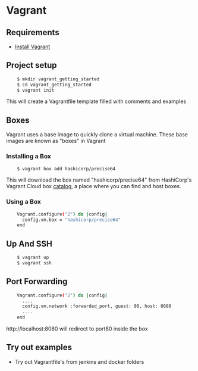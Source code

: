 # Vagrant

## Requirements
- [Install Vagrant](https://www.vagrantup.com/downloads.html)

## Project setup
```sh
    $ mkdir vagrant_getting_started
    $ cd vagrant_getting_started
    $ vagrant init
```
This will create a Vagrantfile template filled with comments and examples

## Boxes
Vagrant uses a base image to quickly clone a virtual machine. These base images are known as "boxes" in Vagrant

### Installing a Box

```sh
    $ vagrant box add hashicorp/precise64
```
This will download the box named "hashicorp/precise64" from HashiCorp's Vagrant Cloud box [catalog](https://vagrantcloud.com/boxes/search), a place where you can find and host boxes.

### Using a Box

```sh
    Vagrant.configure("2") do |config|
      config.vm.box = "hashicorp/precise64"
    end
```

## Up And SSH
```sh
    $ vagrant up
    $ vagrant ssh
```
## Port Forwarding
```sh
    Vagrant.configure("2") do |config|
      ....
      config.vm.network :forwarded_port, guest: 80, host: 8080
      ....
    end
```
http://localhost:8080 will redirect to port80 inside the box

## Try out examples
- Try out Vagrantfile's from jenkins and docker folders



